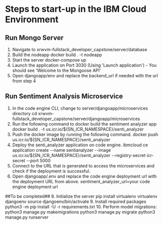 # Steps to start-up in the IBM Cloud Environment

## Run Mongo Server
1. Navigate to xrwvm-fullstack_developer_capstone/server/database
2. Build the nodeapp
  docker build . -t nodeapp
3. Start the server
  docker-compose up
4. Launch the application on Port 3030 (Using 'Launch application') - You should see 'Welcome to the Mongoose API'
5. Open djangoapp/env and replace the backend_url if needed with the url from step 4

## Run Sentiment Analysis Microservice
1. In the code engine CLI, change to server/djangoapp/microservices directory
  cd xrwvm-fullstack_developer_capstone/server/djangoapp/microservices
2. Run the following command to docker build the sentiment analyzer app
  docker build . -t us.icr.io/${SN_ICR_NAMESPACE}/senti_analyzer
3. Push the docker image by running the following command.
  docker push us.icr.io/${SN_ICR_NAMESPACE}/senti_analyzer
4. Deploy the senti_analyzer application on code engine.
  ibmcloud ce application create --name sentianalyzer --image us.icr.io/${SN_ICR_NAMESPACE}/senti_analyzer --registry-secret icr-secret --port 5000
5. Connect to the URL that is generated to access the microservices and check if the deployment is successful.
6. Open djangoapp/.env and replace the code engine deployment url with the deployment URL from above.
  sentiment_analyzer_url=your code engine deployment url

##To be completed##
8. Initialize the server
  pip install virtualenv
  virtualenv djangoenv
  source djangoenv/bin/activate
9. Install required packages
  python3 -m pip install -U -r requirements.txt
10. Perform model migrations:
  python3 manage.py makemigrations
  python3 manage.py migrate
  python3 manage.py runserver
